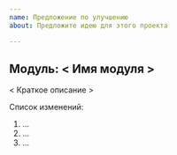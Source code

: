 ```yaml
---
name: Предложение по улучшению
about: Предложите идею для этого проекта

---
```


## Модуль: < Имя модуля >

< Краткое описание >

Список изменений:
 1. ...
 2. ...
 3. ...
